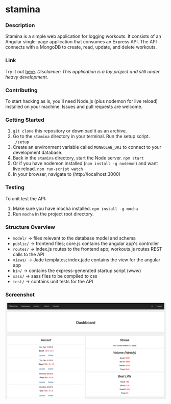 # stamina

### Description
Stamina is a simple web application for logging workouts. It consists of an Angular single-page application that consumes an Express API. The API connects with a MongoDB to create, read, update, and delete workouts.

### Link
Try it out [here](http://stamina-logger.herokuapp.com). *Disclaimer: This application is a toy project and still under heavy development.*

### Contributing
To start hacking as is, you'll need Node.js (plus nodemon for live reload) installed on your machine. Issues and pull requests are welcome.

### Getting Started
1. `git clone` this repository or download it as an archive.
2. Go to the `stamina` directory in your terminal. Run the setup script. `./setup`
3. Create an environment variable called `MONGOLAB_URI` to connect to your development database.
4. Back in the `stamina` directory, start the Node server. `npm start`
4. Or if you have nodemon installed (`npm install -g nodemon`) and want live reload. `npm run-script watch`
5. In your browser, navigate to (http://localhost:3000)

### Testing
To unit test the API: 
1. Make sure you have mocha installed. `npm install -g mocha`
2. Run `mocha` in the project root directory.

### Structure Overview
* `model/` -> files relevant to the database model and schema
* `public/` -> frontend files; core.js contains the angular app's controller
* `routes/` -> index.js routes to the frontend app; workouts.js routes REST calls to the API
* `views/` -> Jade templates; index.jade contains the view for the angular app
* `bin/` -> contains the express-generated startup script (www)
* `sass/` -> sass files to be compiled to css
* `test/` -> contains unit tests for the API

### Screenshot
![View](screenshot.png?raw=true)
